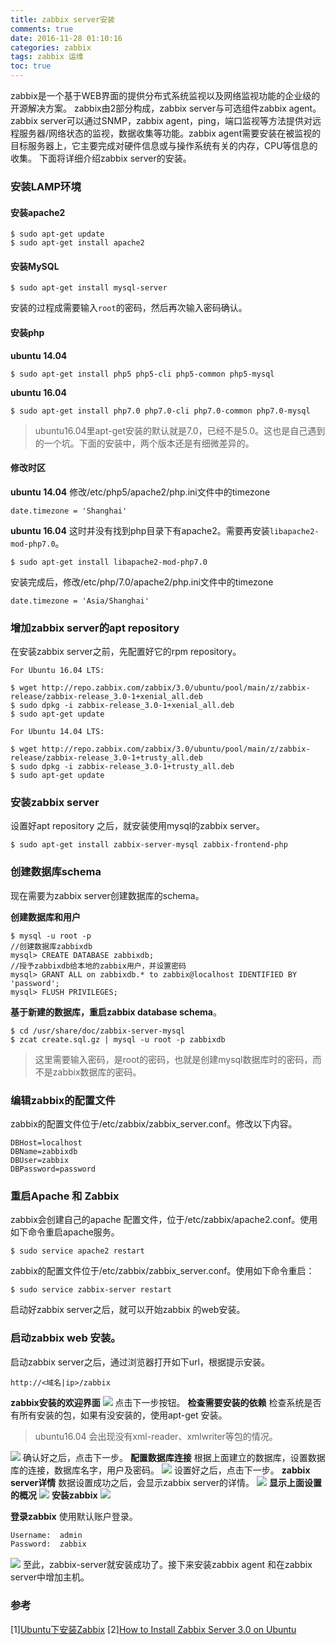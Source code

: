 ```yaml
---
title: zabbix server安装
comments: true
date: 2016-11-28 01:10:16
categories: zabbix
tags: zabbix 运维
toc: true
---
```

zabbix是一个基于WEB界面的提供分布式系统监视以及网络监视功能的企业级的开源解决方案。
zabbix由2部分构成，zabbix server与可选组件zabbix agent。
zabbix server可以通过SNMP，zabbix agent，ping，端口监视等方法提供对远程服务器/网络状态的监视，数据收集等功能。zabbix agent需要安装在被监视的目标服务器上，它主要完成对硬件信息或与操作系统有关的内存，CPU等信息的收集。
下面将详细介绍zabbix server的安装。
<!--more-->
### 安装LAMP环境
#### 安装apache2
```
$ sudo apt-get update
$ sudo apt-get install apache2
```
#### 安装MySQL
```
$ sudo apt-get install mysql-server
```
安装的过程成需要输入<code>root</code>的密码，然后再次输入密码确认。

#### 安装php
**ubuntu 14.04**
```
$ sudo apt-get install php5 php5-cli php5-common php5-mysql
```
**ubuntu 16.04**
```
$ sudo apt-get install php7.0 php7.0-cli php7.0-common php7.0-mysql
```
> ubuntu16.04里apt-get安装的默认就是7.0，已经不是5.0。这也是自己遇到的一个坑。下面的安装中，两个版本还是有细微差异的。

#### 修改时区
**ubuntu 14.04**
修改/etc/php5/apache2/php.ini文件中的timezone
```
date.timezone = 'Shanghai'
```
**ubuntu 16.04**
这时并没有找到php目录下有apache2。需要再安装<code>libapache2-mod-php7.0</code>。
```
$ sudo apt-get install libapache2-mod-php7.0
```
安装完成后，修改/etc/php/7.0/apache2/php.ini文件中的timezone
```
date.timezone = 'Asia/Shanghai'
```
### 增加zabbix server的apt repository
在安装zabbix server之前，先配置好它的rpm repository。
```
For Ubuntu 16.04 LTS:

$ wget http://repo.zabbix.com/zabbix/3.0/ubuntu/pool/main/z/zabbix-release/zabbix-release_3.0-1+xenial_all.deb
$ sudo dpkg -i zabbix-release_3.0-1+xenial_all.deb
$ sudo apt-get update

For Ubuntu 14.04 LTS:

$ wget http://repo.zabbix.com/zabbix/3.0/ubuntu/pool/main/z/zabbix-release/zabbix-release_3.0-1+trusty_all.deb
$ sudo dpkg -i zabbix-release_3.0-1+trusty_all.deb
$ sudo apt-get update
```
### 安装zabbix server
设置好apt repository 之后，就安装使用mysql的zabbix server。
```
$ sudo apt-get install zabbix-server-mysql zabbix-frontend-php
```
### 创建数据库schema
现在需要为zabbix server创建数据库的schema。

**创建数据库和用户**
```
$ mysql -u root -p
//创建数据库zabbixdb
mysql> CREATE DATABASE zabbixdb;
//授予zabbixdb给本地的zabbix用户，并设置密码
mysql> GRANT ALL on zabbixdb.* to zabbix@localhost IDENTIFIED BY 'password';
mysql> FLUSH PRIVILEGES;
```
**基于新建的数据库，重启zabbix database schema**。
```
$ cd /usr/share/doc/zabbix-server-mysql
$ zcat create.sql.gz | mysql -u root -p zabbixdb
```
> 这里需要输入密码，是root的密码，也就是创建mysql数据库时的密码，而不是zabbix数据库的密码。

### 编辑zabbix的配置文件
zabbix的配置文件位于/etc/zabbix/zabbix_server.conf。修改以下内容。
```
DBHost=localhost
DBName=zabbixdb
DBUser=zabbix
DBPassword=password
```
### 重启Apache 和 Zabbix
zabbix会创建自己的apache 配置文件，位于/etc/zabbix/apache2.conf。使用如下命令重启apache服务。
```
$ sudo service apache2 restart
```
zabbix的配置文件位于/etc/zabbix/zabbix_server.conf。使用如下命令重启：
```
$ sudo service zabbix-server restart
```
启动好zabbix server之后，就可以开始zabbix 的web安装。

### 启动zabbix web 安装。
启动zabbix server之后，通过浏览器打开如下url，根据提示安装。
```
http://<域名|ip>/zabbix
```
**zabbix安装的欢迎界面**
![](http://obv0ef5sf.bkt.clouddn.com/zabbix-install-welcome)
点击下一步按钮。
**检查需要安装的依赖**
检查系统是否有所有安装的包，如果有没安装的，使用apt-get 安装。
> ubuntu16.04 会出现没有xml-reader、xmlwriter等包的情况。

![](http://obv0ef5sf.bkt.clouddn.com/zabbix-install-pre)
确认好之后，点击下一步。
**配置数据库连接**
根据上面建立的数据库，设置数据库的连接，数据库名字，用户及密码。
![](http://obv0ef5sf.bkt.clouddn.com/zabbix-install-dbcfg)
设置好之后，点击下一步。
**zabbix server详情**
数据设置成功之后，会显示zabbix server的详情。
![](http://obv0ef5sf.bkt.clouddn.com/zabbix-install-detail)
**显示上面设置的概况**
![](http://obv0ef5sf.bkt.clouddn.com/zabbix-install-summary)
**安装zabbix**
![](http://obv0ef5sf.bkt.clouddn.com/zabbix-install-ok)

**登录zabbix**
使用默认账户登录。
```bash
Username:  admin
Password:  zabbix
```
![](http://obv0ef5sf.bkt.clouddn.com/zabbix-dashboard)
至此，zabbix-server就安装成功了。接下来安装zabbix agent 和在zabbix server中增加主机。

### 参考
[1][Ubuntu下安装Zabbix](http://blog.csdn.net/yoara/article/details/41845473)
[2][How to Install Zabbix Server 3.0 on Ubuntu](http://tecadmin.net/install-zabbix-on-ubuntu/)



